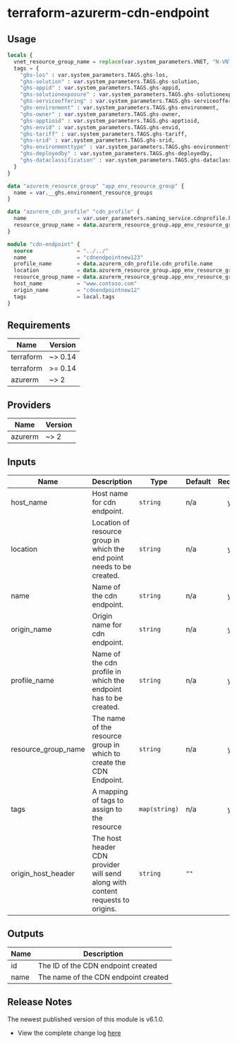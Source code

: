 # terraform-azurerm-cdn-endpoint

## Usage
``` terraform
locals {
  vnet_resource_group_name = replace(var.system_parameters.VNET, "N-VNT", "N-RGP-BASE")
  tags = {
    "ghs-los" : var.system_parameters.TAGS.ghs-los,
    "ghs-solution" : var.system_parameters.TAGS.ghs-solution,
    "ghs-appid" : var.system_parameters.TAGS.ghs-appid,
    "ghs-solutionexposure" : var.system_parameters.TAGS.ghs-solutionexposure,
    "ghs-serviceoffering" : var.system_parameters.TAGS.ghs-serviceoffering,
    "ghs-environment" : var.system_parameters.TAGS.ghs-environment,
    "ghs-owner" : var.system_parameters.TAGS.ghs-owner,
    "ghs-apptioid" : var.system_parameters.TAGS.ghs-apptioid,
    "ghs-envid" : var.system_parameters.TAGS.ghs-envid,
    "ghs-tariff" : var.system_parameters.TAGS.ghs-tariff,
    "ghs-srid" : var.system_parameters.TAGS.ghs-srid,
    "ghs-environmenttype" : var.system_parameters.TAGS.ghs-environmenttype,
    "ghs-deployedby" : var.system_parameters.TAGS.ghs-deployedby,
    "ghs-dataclassification" : var.system_parameters.TAGS.ghs-dataclassification
  }
}

data "azurerm_resource_group" "app_env_resource_group" {
  name = var.__ghs.environment_resource_groups
}

data "azurerm_cdn_profile" "cdn_profile" {
  name                = var.user_parameters.naming_service.cdnprofile.k01
  resource_group_name = data.azurerm_resource_group.app_env_resource_group.name
}

module "cdn-endpoint" {
  source              = "../../"
  name                = "cdnendpointnew123"
  profile_name        = data.azurerm_cdn_profile.cdn_profile.name
  location            = data.azurerm_resource_group.app_env_resource_group.location
  resource_group_name = data.azurerm_resource_group.app_env_resource_group.name
  host_name           = "www.contoso.com"
  origin_name         = "cdnendpointnew12"
  tags                = local.tags
}

```

## Requirements

| Name | Version |
|------|---------|
| terraform | ~> 0.14 |
| terraform | >= 0.14 |
| azurerm | ~> 2 |

## Providers

| Name | Version |
|------|---------|
| azurerm | ~> 2 |

## Inputs

| Name | Description | Type | Default | Required |
|------|-------------|------|---------|:--------:|
| host\_name | Host name for cdn endpoint. | `string` | n/a | yes |
| location | Location of resource group in which the end point needs to be created. | `string` | n/a | yes |
| name | Name of the cdn endpoint. | `string` | n/a | yes |
| origin\_name | Origin name for cdn endpoint. | `string` | n/a | yes |
| profile\_name | Name of the cdn profile in which the endpoint has to be created. | `string` | n/a | yes |
| resource\_group\_name | The name of the resource group in which to create the CDN Endpoint. | `string` | n/a | yes |
| tags | A mapping of tags to assign to the resource | `map(string)` | n/a | yes |
| origin\_host\_header | The host header CDN provider will send along with content requests to origins. | `string` | `""` | no |

## Outputs

| Name | Description |
|------|-------------|
| id | The ID of the CDN endpoint created |
| name | The name of the CDN endpoint created |

## Release Notes

The newest published version of this module is v6.1.0.

- View the complete change log [here](./changelog.md)
